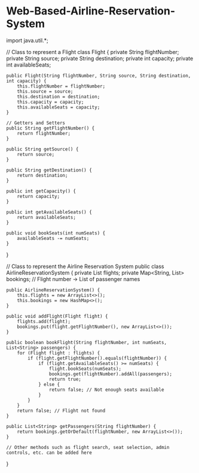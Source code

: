 # Web-Based-Airline-Reservation-System

import java.util.*;

// Class to represent a Flight
class Flight {
    private String flightNumber;
    private String source;
    private String destination;
    private int capacity;
    private int availableSeats;

    public Flight(String flightNumber, String source, String destination, int capacity) {
        this.flightNumber = flightNumber;
        this.source = source;
        this.destination = destination;
        this.capacity = capacity;
        this.availableSeats = capacity;
    }

    // Getters and Setters
    public String getFlightNumber() {
        return flightNumber;
    }

    public String getSource() {
        return source;
    }

    public String getDestination() {
        return destination;
    }

    public int getCapacity() {
        return capacity;
    }

    public int getAvailableSeats() {
        return availableSeats;
    }

    public void bookSeats(int numSeats) {
        availableSeats -= numSeats;
    }
}

// Class to represent the Airline Reservation System
public class AirlineReservationSystem {
    private List<Flight> flights;
    private Map<String, List<String>> bookings; // Flight number -> List of passenger names

    public AirlineReservationSystem() {
        this.flights = new ArrayList<>();
        this.bookings = new HashMap<>();
    }

    public void addFlight(Flight flight) {
        flights.add(flight);
        bookings.put(flight.getFlightNumber(), new ArrayList<>());
    }

    public boolean bookFlight(String flightNumber, int numSeats, List<String> passengers) {
        for (Flight flight : flights) {
            if (flight.getFlightNumber().equals(flightNumber)) {
                if (flight.getAvailableSeats() >= numSeats) {
                    flight.bookSeats(numSeats);
                    bookings.get(flightNumber).addAll(passengers);
                    return true;
                } else {
                    return false; // Not enough seats available
                }
            }
        }
        return false; // Flight not found
    }

    public List<String> getPassengers(String flightNumber) {
        return bookings.getOrDefault(flightNumber, new ArrayList<>());
    }

    // Other methods such as flight search, seat selection, admin controls, etc. can be added here
}
